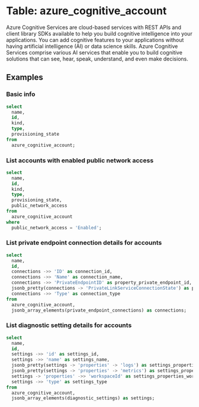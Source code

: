 # Table: azure_cognitive_account

Azure Cognitive Services are cloud-based services with REST APIs and client library SDKs available to help you build cognitive intelligence into your applications. You can add cognitive features to your applications without having artificial intelligence (AI) or data science skills. Azure Cognitive Services comprise various AI services that enable you to build cognitive solutions that can see, hear, speak, understand, and even make decisions.

## Examples

### Basic info

```sql
select
  name,
  id,
  kind,
  type,
  provisioning_state
from
  azure_cognitive_account;
```

### List accounts with enabled public network access

```sql
select
  name,
  id,
  kind,
  type,
  provisioning_state,
  public_network_access
from
  azure_cognitive_account
where
  public_network_access = 'Enabled';
```

### List private endpoint connection details for accounts

```sql
select
  name,
  id,
  connections ->> 'ID' as connection_id,
  connections ->> 'Name' as connection_name,
  connections ->> 'PrivateEndpointID' as property_private_endpoint_id,
  jsonb_pretty(connections -> 'PrivateLinkServiceConnectionState') as property_private_link_service_connection_state,
  connections ->> 'Type' as connection_type
from
  azure_cognitive_account,
  jsonb_array_elements(private_endpoint_connections) as connections;
```

### List diagnostic setting details for accounts

```sql
select
  name,
  id,
  settings ->> 'id' as settings_id,
  settings ->> 'name' as settings_name,
  jsonb_pretty(settings -> 'properties' -> 'logs') as settings_properties_logs,
  jsonb_pretty(settings -> 'properties' -> 'metrics') as settings_properties_metrics,
  settings -> 'properties' ->> 'workspaceId' as settings_properties_workspaceId,
  settings ->> 'type' as settings_type
from
  azure_cognitive_account,
  jsonb_array_elements(diagnostic_settings) as settings;
```
